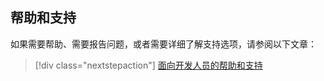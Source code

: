 ## <a name="help-and-support"></a>帮助和支持

如果需要帮助、需要报告问题，或者需要详细了解支持选项，请参阅以下文章：

> [!div class="nextstepaction"]
> [面向开发人员的帮助和支持](../articles/active-directory/develop/active-directory-develop-help-support.md)


